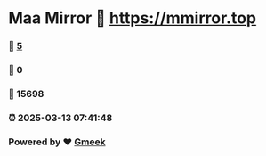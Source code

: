 # Maa Mirror :link: https://mmirror.top 
### :page_facing_up: [5](https://mmirror.top/tag.html) 
### :speech_balloon: 0 
### :hibiscus: 15698 
### :alarm_clock: 2025-03-13 07:41:48 
### Powered by :heart: [Gmeek](https://github.com/Meekdai/Gmeek)
